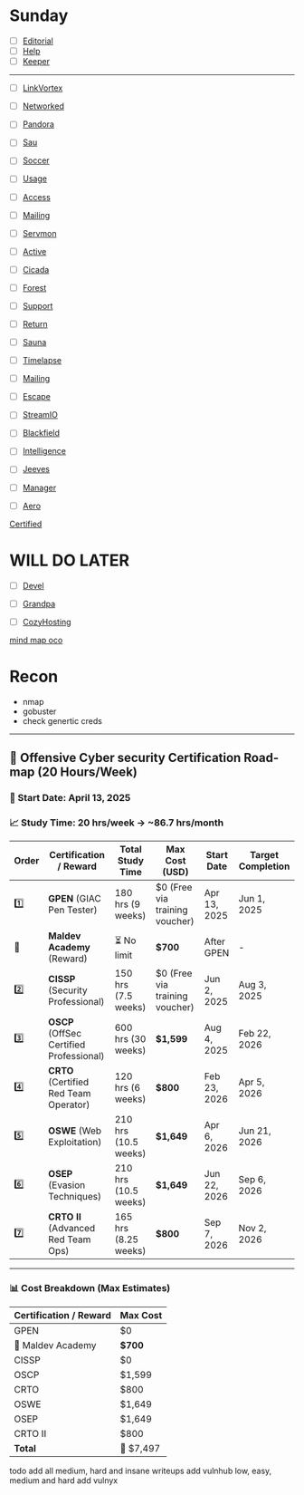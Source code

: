 # Sunday

- [ ] [Editorial](Editorial)  
- [ ] [Help](Help)  
- [ ] [Keeper](Keeper)

---

- [ ] [LinkVortex](LinkVortex) 
- [ ] [Networked](Networked)  
- [ ] [Pandora](Pandora)  

- [ ] [Sau](Sau)  
- [ ] [Soccer](Soccer)  
- [ ] [Usage](Usage.md)  

- [ ] [Access](Access)  
- [ ] [Mailing](Mailing.md)  
- [ ] [Servmon](Servmon)  

- [ ] [Active](Active)  
- [ ] [Cicada](Cicada)  
- [ ] [Forest](Forest)  

- [ ] [Support](Support)
- [ ] [Return](Return)  
- [ ] [Sauna](Sauna)  

- [ ] [Timelapse](Timelapse)  
- [ ] [Mailing](Mailing.md)
- [ ] [Escape](Escape)

- [ ] [StreamIO](StreamIO)
- [ ] [Blackfield](Blackfield)
- [ ] [Intelligence](Intelligence)

- [ ] [Jeeves](Jeeves)
- [ ] [Manager](Manager.md)
- [ ] [Aero](Aero.md)


[Certified](Certified)

# WILL DO LATER
- [ ] [Devel](Devel)
- [ ] [Grandpa](Grandpa)
- [ ] [CozyHosting](CozyHosting) 


[mind map oco](https://orange-cyberdefense.github.io/ocd-mindmaps/img/mindmap_ad_dark_classic_2025.03.excalidraw.svg)

# Recon
- nmap
- gobuster
- check genertic creds
---

## 🧠 Offensive Cyber security Certification Road-map (20 Hours/Week)
### 📅 Start Date: **April 13, 2025**
### 📈 Study Time: **20 hrs/week** → **~86.7 hrs/month**

| Order | Certification / Reward                   | Total Study Time     | Max Cost (USD)                 | Start Date   | Target Completion |
| ----- | ---------------------------------------- | -------------------- | ------------------------------ | ------------ | ----------------- |
| 1️⃣   | **GPEN** (GIAC Pen Tester)               | 180 hrs (9 weeks)    | $0 (Free via training voucher) | Apr 13, 2025 | Jun 1, 2025       |
| 🎁    | **Maldev Academy** (Reward)              | ⏳ No limit           | **$700**                       | After GPEN   | -                 |
| 2️⃣   | **CISSP** (Security Professional)        | 150 hrs (7.5 weeks)  | $0 (Free via training voucher) | Jun 2, 2025  | Aug 3, 2025       |
| 3️⃣   | **OSCP** (OffSec Certified Professional) | 600 hrs (30 weeks)   | **$1,599**                     | Aug 4, 2025  | Feb 22, 2026      |
| 4️⃣   | **CRTO** (Certified Red Team Operator)   | 120 hrs (6 weeks)    | **$800**                       | Feb 23, 2026 | Apr 5, 2026       |
| 5️⃣   | **OSWE** (Web Exploitation)              | 210 hrs (10.5 weeks) | **$1,649**                     | Apr 6, 2026  | Jun 21, 2026      |
| 6️⃣   | **OSEP** (Evasion Techniques)            | 210 hrs (10.5 weeks) | **$1,649**                     | Jun 22, 2026 | Sep 6, 2026       |
| 7️⃣   | **CRTO II** (Advanced Red Team Ops)      | 165 hrs (8.25 weeks) | **$800**                       | Sep 7, 2026  | Nov 2, 2026       |

---

### 📊 Cost Breakdown (Max Estimates)

| Certification / Reward | Max Cost  |
| ---------------------- | --------- |
| GPEN                   | $0        |
| 🎁 Maldev Academy      | **$700**  |
| CISSP                  | $0        |
| OSCP                   | $1,599    |
| CRTO                   | $800      |
| OSWE                   | $1,649    |
| OSEP                   | $1,649    |
| CRTO II                | $800      |
| **Total**              | 💸 $7,497 |

todo
add all medium, hard and insane writeups
add vulnhub low, easy, medium and hard
add vulnyx
